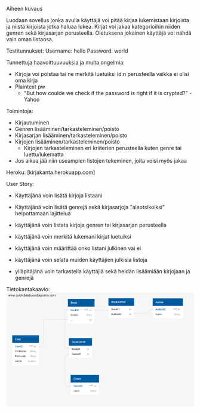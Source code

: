 Aiheen kuvaus

Luodaan sovellus jonka avulla käyttäjä voi pitää kirjaa lukemistaan kirjoista ja niistä kirjoista jotka haluaa lukea.
Kirjat voi jakaa kategorioihin niiden genren sekä kirjasarjan perusteella. Oletuksena jokainen käyttäjä voi nähdä vain oman listansa.

Testitunnukset:
Username: hello
Password: world

Tunnettuja haavoittuuvuuksia ja muita ongelmia:
  - Kirjoja voi poistaa tai ne merkitä luetuiksi id:n perusteella vaikka ei olisi oma kirja
  - Plaintext pw
    - "But how coulde we check if the password is right if it is crypted?" -Yahoo

Toimintoja:
  - Kirjautuminen
  - Genren lisääminen/tarkasteleminen/poisto
  - Kirjasarjan lisääminen/tarkasteleminen/poisto
  - Kirjojen lisääminen/tarkasteleminen/poisto
    - Kirjojen tarkasteleminen eri kriiterien perusteella kuten genre tai luettu/lukematta
  - Jos aikaa jää niin useampien listojen tekeminen, joita voisi myös jakaa

  Heroku: [kirjakanta.herokuapp.com]


  User Story:
  - Käyttäjänä voin lisätä kirjoja listaani
  - Käyttäjänä voin lisätä genrejä sekä kirjasarjoja "alaotsikoiksi" helpottamaan lajittelua
  - käyttäjänä voin listata kirjoja genren tai kirjasarjan perusteella
  - käyttäjänä voin merkitä lukemani kirjat luetuiksi
  - käyttäjänä voin määrittää onko listani julkinen vai ei
  - käyttäjänä voin selata muiden käyttäjien julkisia listoja


  - ylläpitäjänä voin tarkastella käyttäjiä sekä heidän lisäämiään kirjojaan ja genrejä

  Tietokantakaavio:
  ![alt text](documentation/Tietokantakaavio.png)
